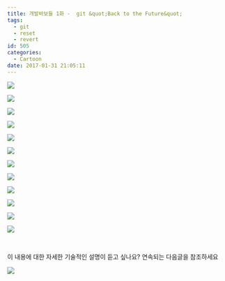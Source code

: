 ```yaml
---
title: 개발바보들 1화 -  git &quot;Back to the Future&quot;
tags:
  - git
  - reset
  - revert
id: 505
categories:
  - Cartoon
date: 2017-01-31 21:05:11
---
```


![](/images/2017/02/slide01.png)

![](/images/2017/02/slide02.png)

![](/images/2017/02/slide03.png)

![](/images/2017/02/slide04.png)

![](/images/2017/02/slide05-1.png)

![](/images/2017/02/slide06-1.png)

![](/images/2017/02/slide07-1.png)

![](/images/2017/02/slide08-1.png)

![](/images/2017/02/slide09-1.png)

![](/images/2017/02/slide10-1.png)

![](/images/2017/02/slide11-1.png)

![](/images/2017/02/slide12-1.png)

&nbsp;

이 내용에 대한 자세한 기술적인 설명이 듣고 싶나요? 연속되는 다음글을 참조하세요

[![](/images/2017/01/git-devpools-1024x799.jpg)](http://devpools.kr/2017/02/05/%EC%B4%88%EB%B3%B4%EC%9A%A9-git-%EB%90%98%EB%8F%8C%EB%A6%AC%EA%B8%B0-reset-revert/)

&nbsp;

&nbsp;